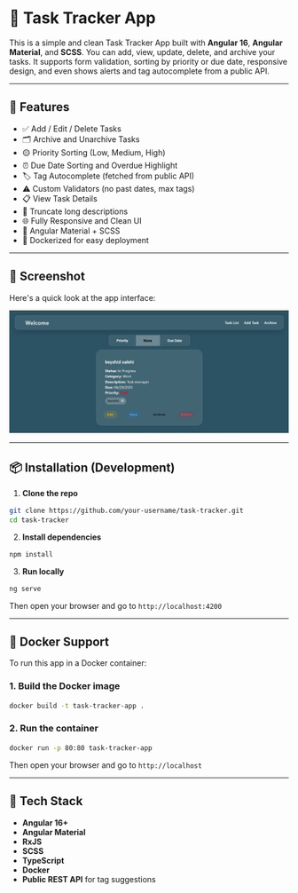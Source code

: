 # 📝 Task Tracker App

This is a simple and clean Task Tracker App built with **Angular 16**, **Angular Material**, and **SCSS**. You can add, view, update, delete, and archive your tasks. It supports form validation, sorting by priority or due date, responsive design, and even shows alerts and tag autocomplete from a public API.

---

## 🚀 Features

- ✅ Add / Edit / Delete Tasks  
- 🗂 Archive and Unarchive Tasks  
- 🟡 Priority Sorting (Low, Medium, High)  
- ⏰ Due Date Sorting and Overdue Highlight  
- 🏷 Tag Autocomplete (fetched from public API)  
- ⚠️ Custom Validators (no past dates, max tags)  
- 📋 View Task Details  
- 🧼 Truncate long descriptions  
- 🌐 Fully Responsive and Clean UI  
- 🎨 Angular Material + SCSS  
- 🐳 Dockerized for easy deployment

---

## 📸 Screenshot

Here's a quick look at the app interface:

![Task Manager Screenshot](./src/assets/screenshot.png)


---

## 📦 Installation (Development)

1. **Clone the repo**

```bash
git clone https://github.com/your-username/task-tracker.git
cd task-tracker
```

2. **Install dependencies**

```bash
npm install
```

3. **Run locally**

```bash
ng serve
```

Then open your browser and go to `http://localhost:4200`

---

## 🐳 Docker Support

To run this app in a Docker container:

### 1. **Build the Docker image**

```bash
docker build -t task-tracker-app .
```

### 2. **Run the container**

```bash
docker run -p 80:80 task-tracker-app
```

Then open your browser and go to `http://localhost`

---

## 🧰 Tech Stack

- **Angular 16+**
- **Angular Material**
- **RxJS**
- **SCSS**
- **TypeScript**
- **Docker**
- **Public REST API** for tag suggestions


